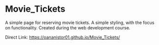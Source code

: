 # Movie_Tickets

A simple page for reserving movie tickets. A simple styling, with the focus on functionality. Created during the web development course.

Direct Link: https://oananistor01.github.io/Movie_Tickets/
